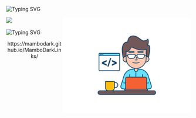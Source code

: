 ![Typing SVG](https://readme-typing-svg.herokuapp.com/?color=00e1ff&size=30&center=true&width=1000&lines=Hi,+Git+Hub+Members!+;My+Name+is+Nelson!;I+currently+live+in+Brazil+;I+am+studying+Development+Web+;Thanks+for+visit+my+profile!;)

<img align = "right" src = "./folder/web-developer.svg" width="350px">
<img src="https://github-readme-stats.vercel.app/api/top-langs/?username=MamboDark&theme=omni"/>

![Typing SVG](https://readme-typing-svg.herokuapp.com/?color=ff9900&size=20&center=true&vCenter=true&width=1000&lines=Follow+me!+;Social+medias:;)
<p align="center">https://mambodark.github.io/MamboDarkLinks/</p>
